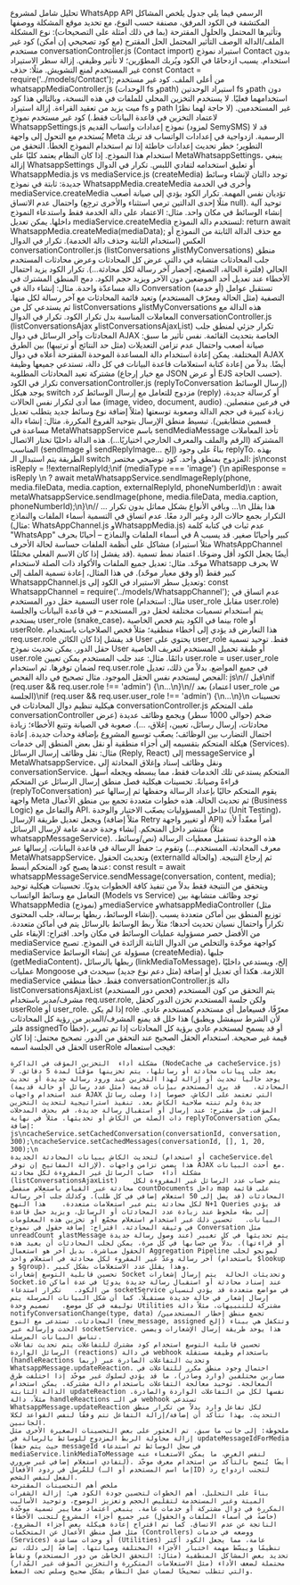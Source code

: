 تحليل شامل لمشروع WhatsApp API الرسمي
فيما يلي جدول يلخص المشاكل المكتشفة في الكود المرفق، مصنفة حسب النوع، مع تحديد موقع المشكلة ووصفها وتأثيرها المحتمل والحلول المقترحة (بما في ذلك أمثلة على التصحيحات):
نوع المشكلة	الملف/الدالة	الوصف	التأثير المحتمل	الحل المقترح (مع كود تصحيحي إن أمكن)
كود غير مستخدم	conversationController.js (Contact import)	استيراد نموذج Contact بدون استخدام.	يسبب ازدحامًا في الكود ويُربك المطوّرين؛ لا تأثير وظيفي.	إزالة سطر الاستيراد غير المستخدم لمنع التشويش. مثلًا: حذف
const Contact = require('../models/Contact'); من أعلى الملف.
كود غير مستخدم	whatsappMediaController.js (الوحدات fs وpath)	استيراد الوحدتين fs وpath دون استخدامهما فعليًا.	لا يستخدم التخزين المحلي للملفات في هذه النسخة، وبالتالي هذا كود ميت يزيد من تعقيد القراءة.	إزالة استيراد fs و path غير المستخدمين. (لا حاجة لهما نظرًا لاعتماد التخزين في قاعدة البيانات فقط.)
كود غير مستخدم	نموذج WhatsappSettings.js	نموذج إعدادات واتساب القديم (لمزود SemySMS) قد لا يُستخدم مع التحول إلى واجهة Meta الرسمية.	ازدواجية في إعدادات الواتساب قد تربك التطوير؛ خطر تحديث إعدادات خاطئة إذا تم استخدام النموذج الخطأ.	التحقق من استخدام هذا النموذج. إذا كان النظام يعتمد كليًا على MetaWhatsappSettings، ينبغي إزالة WhatsappSettings أو تعليق استخدامه لتفادي اللبس.
تكرار في الدوال	WhatsappMedia.js vs mediaService.js (createMedia)	توجد دالتان لإنشاء وسائط جديدة: ثابتة في نموذج WhatsappMedia.createMedia وأخرى في الخدمة mediaService.createMedia تؤديان نفس المهمة.	تكرار الكود يؤدي إلى صيانة أصعب واحتمال عدم الاتساق (مثلًا إحدى الدالتين ترمي استثناء والأخرى ترجِع null).	توحيد آلية إنشاء الوسائط في مكان واحد. مثال: الاعتماد على دالة الخدمة فقط واستدعاء النموذج داخلها. يمكن تعديل mediaService.createMedia لتستخدم دالة النموذج:
return await WhatsappMedia.createMedia(mediaData);
مع حذف الدالة الثابتة من النموذج أو العكس (استخدام الثابتة وحذف دالة الخدمة).
تكرار في الدوال	conversationController.js (listConversations وlistMyConversations)	منطق جلب المحادثات متشابه في دالتي عرض كل المحادثات وعرض محادثات المستخدم الحالي (فلترة الحالة، التصفح، إحضار آخر رسالة لكل محادثة...).	تكرار الكود يزيد احتمال الأخطاء عند تعديل أحد الموضعين دون الآخر ويزيد حجم الكود.	دمج المنطق المشترك في دالة مساعدّة واحدة. مثال: إنشاء دالة في Conversation (أو خدمة) تستقبل عوامل التصفية (مثل الحالة ومعرّف المستخدم) وتعيد قائمة المحادثات مع آخر رسالة لكل منها. ثم يستدعي كل من listConversations وlistMyConversations هذه الدالة مع المعاملات المناسبة بدل تكرار الكود.
تكرار في الدوال	conversationController.js (listConversationsAjax وlistConversationsAjaxList)	تكرار جزئي لمنطق جلب المحادثات وآخر الرسائل في دوال AJAX الخاصة بتحديث القائمة.	نفس تأثير ما سبق: صيانة أصعب واحتمال عدم تزامن التعديلات (مثل حد النتائج أو ترتيبها) بين الطرق المختلفة.	يمكن إعادة استخدام دالة المساعدة الموحدة المقترحة أعلاه في دوال AJAX أيضًا. بدلاً من إعادة كتابة استعلامات قاعدة البيانات في كل دالة، تستدعي جميعها وظيفة مشتركة تعيد المحادثات المطلوبة (مع خيار إرجاع JSON أو عرض EJS حسب الحاجة).
تكرار في الكود	conversationController.js (replyToConversation إرسال الوسائط)	يوجد هيكل switch مزدوج للتعامل مع إرسال الوسائط كرد (reply) أو كرسالة جديدة، مما أدى لتكرار نفس الحالات (image, video, document, audio) في فرعين منفصلين.	زيادة كبيرة في حجم الدالة وصعوبة توسعتها (مثلاً إضافة نوع وسائط جديد يتطلب تعديل قسمين متطابقين).	تبسيط منطق الإرسال بتوحيد الفروع المكررة. مثال: إنشاء دالة مساعدة في MetaWhatsappService باسم sendMediaMessage تأخذ المعاملات المشتركة (الرقم والملف والمعرف الخارجي اختياريًا...). هذه الدالة داخليًا تختار الاتصال المناسب (sendImage أو sendReplyImage... إلخ) بناءً على وجود replyTo. بهذه الطريقة يتم استبدال الـ switch المزدوج بمنطق واحد. كود توضيحي مختصر:
js\nconst isReply = !!externalReplyId;\nif (mediaType === 'image') {\n apiResponse = isReply \n ? await metaWhatsappService.sendImageReply(phone, media.fileData, media.caption, externalReplyId, phoneNumberId)\n : await metaWhatsappService.sendImage(phone, media.fileData, media.caption, phoneNumberId);\n}\n// ... وباقي الأنواع بشكل مماثل بدون تكرار ...\n
هذا يقلل التكرار بجمع حالات الرد وغير الرد معًا.
عدم اتساق في التسمية	أسماء الملفات والنماذج (مثال: WhatsAppChannel.js وWhatsappMedia.js)	عدم ثبات في كتابة كلمة "WhatsApp" في أسماء الملفات والنماذج – أحيانًا بحرف A كبير وأحيانًا صغير.	قد يسبب مشاكل على أنظمة الملفات حساسة لحالة الأحرف (مثلاً استيراد WhatsAppChannel قد يفشل إذا كان الاسم الفعلي مختلفًا). أيضًا يجعل الكود أقل وضوحًا.	اعتماد نمط تسمية موحّد. مثال: تعديل جميع الملفات والأكواد ذات الصلة لاستخدام Whatsapp بحرف W كبير فقط (أو وفق معيار موحّد). في هذا المثال، إعادة تسمية الملف إلى WhatsappChannel.js وتعديل سطر الاستيراد في الكود إلى:
const WhatsappChannel = require('../models/WhatsappChannel');
عدم اتساق في التسمية	حقل دور المستخدم user role (مثال: استخدام user_role مقابل user.role)	يتم استخدام تسميات مختلفة لحقل دور المستخدم – في قاعدة البيانات والجلسة يستخدم user_role (snake_case)، بينما في الكود يتم فحص الخاصية role أو userRole.	هذا التعارض قد يؤدي إلى أخطاء منطقية؛ مثلاً فحص الصلاحيات باستخدام req.user.role قد يفشل إذا كان الكائن User يحتوي على user_role فقط.	توحيد تسمية حقل الدور. يمكن تحديث نموذج User أو طبقة تحميل المستخدم لتعريف الخاصية user.role دائمًا. مثال: عند جلب المستخدم يمكن تعيين user.role = user.user_role لضمان توفرها. ثم استخدام req.user.role في جميع المواضع. بدلاً من ذلك، تعديل الفحص ليستخدم نفس الحقل الموجود. مثال تصحيح في دالة الفحص:
js\n// قبل\nif (req.user && req.user.role !== 'admin') {\n...\n}\n// بعد (اعتماد user_role من الجلسة)\nif (req.user && req.user.user_role !== 'admin') {\n...\n}\n
تحسينات هيكلية	تنظيم دوال المحادثات في conversationController.js	ملف المتحكم conversationController ضخم (حوالي 1000 سطر) ويجمع وظائف عديدة (عرض محادثات، إرسال رسائل، تعيين، إغلاق، ...).	صعوبة في الصيانة وتتبع الأخطاء؛ زيادة احتمال التضارب بين الوظائف؛ يصعّب توسيع المشروع بإضافة وحدات جديدة.	إعادة هيكلة المتحكم بتقسيمه إلى أجزاء منطقية أو نقل بعض المنطق إلى خدمات (Services). مثال: نقل وظائف إرسال الرسائل (Reply, React) إلى messageService أو MetaWhatsappService، ونقل وظائف إسناد وإغلاق المحادثة إلى conversationService. المتحكم يستدعي تلك الخدمات فقط، مما يبسطه ويجعله أسهل قراءةً وصيانةً.
تحسينات هيكلية	فصل منطق إرسال الرسائل عن المتحكم (replyToConversation)	يقوم المتحكم حاليًا بإعداد الرسالة وحفظها ثم إرسالها عبر واجهة Meta ثم تحديث الحالة. هذه خطوات متعددة تجمع بين منطق الأعمال (Business Logic) والتفاعل مع API.	تداخل المسؤوليات يصعّب الاختبار والوحدة (Unit Testing)، ويجعل تعديل طريقة الإرسال (مثلاً إضافة Retry أو تغيير واجهة API) أمراً معقّداً لأنه منتشر داخل المتحكم.	إنشاء وحدة خدمة عامة لإرسال الرسائل (مثلاً whatsappMessageService). هذه الوحدة تستقبل معطيات الرسالة (نص/وسائط، معرف المحادثة، المستخدم...) وتقوم بـ: حفظ الرسالة في قاعدة البيانات، إرسالها عبر MetaWhatsappService، وتحديث الحقول (externalId والحالة) ثم إرجاع النتيجة. عندها يصبح كود المتحكم أبسط:
const result = await whatsappMessageService.sendMessage(conversation, content, media);
ويتحقق من النتيجة فقط بدلاً من تنفيذ كافة الخطوات يدويًا.
تحسينات هيكلية	توحيد التعامل مع وسائط الواتساب (Models vs Service)	توجد وظائف متشابهة بين WhatsappMedia (نموذج) وmediaService وwhatsappMediaController (مثل إنشاء الوسائط، ربطها برسالة، جلب المحتوى).	توزيع المنطق بين أماكن متعددة يسبب تكراراً واحتمال نسيان تحديث أحدها؛ مثلاً ربط الوسائط بالرسائل يتم في أماكن متعددة.	من الأفضل حصر مسؤولية عمليات الوسائط في مكان واحد. اقتراح: الإبقاء على mediaService كواجهة موحّدة والتخلص من الدوال الثابتة الزائدة في النموذج. تصبح mediaService مسؤولة عن إنشاء الوسائط (createMedia)، جلبها (getMediaContent)، ربطها بالرسائل (linkMediaToMessage)، إلخ، ويستدعي داخليًا عمليات Mongoose اللازمة. هكذا أي تعديل أو إضافة (مثل دعم نوع جديد) سيحدث في mediaService فقط.
خطأ منطقي	conversationController.js دالة listConversationsAjaxList (فحص دور المستخدم)	يتم التحقق من كون المستخدم مشرف/مدير باستخدام req.user.role, ولكن جلسة المستخدم تخزن الدور كحقل userRole أو user_role. إذا لم يكن role معرّفًا، فسيعامل أي مستخدم كمستخدم عادي.	هذا خلل قد يمنع المشرف/المدير من رؤية كل المحادثات (لأن الشرط سيفشل ويطبق فلتر assignedTo خطأ)، أو قد يسمح لمستخدم عادي برؤية كل المحادثات إذا تم تمرير قيمة غير صحيحة.	استخدام الحقل الصحيح عند التحقق من الدور. تصحيح محتمل: إذا كان الحقل في الجلسة اسمه userRole فيجب استعماله:
```js\nconst role = req.user?.role
مشكلة أداء	التخزين المؤقت في الذاكرة (NodeCache في cacheService.js)	بعد جلب بيانات محادثة أو رسائلها، يتم تخزينها مؤقتًا لمدة 5 دقائق. لا يوجد حالياً تحديث أو إزالة لهذا التخزين عند ورود رسالة جديدة أو تحديث المحادثة.	قد يرى المستخدم بيانات قديمة (مثل عدد رسائل أو حالة قديمة) عند استخدام واجهات AJAX التي تعتمد على الكاش، خصوصاً إذا وصلت رسائل جديدة ولم تنته صلاحية الكاش بعد.	تنفيذ استراتيجية لتحديث التخزين المؤقت. حل مقترح: عند إرسال أو استقبال رسالة جديدة، قم بحذف المدخلات ذات الصلة من الكاش أو تحديثها. مثلاً في نهاية replyToConversation يمكن إضافة:
js\ncacheService.setCachedConversation(conversationId, conversation, 300);\ncacheService.setCachedMessages(conversationId, [], 1, 20, 300);\n
لتحديث الكاش ببيانات المحادثة الجديدة (أو استخدام cacheService.del لإزالة المفاتيح إن توفر). هذا يضمن تزامن واجهات AJAX مع أحدث البيانات.
مشكلة أداء	حساب الرسائل غير المقروءة لكل محادثة (listConversationsAjaxList)	يتم حساب عدد الرسائل غير المقروءة لكل محادثة عبر القيام باستعلام منفصل countDocuments داخل map على قائمة المحادثات (قد يصل إلى 50 استعلام إضافي في كل طلب). وكذلك جلب آخر رسالة لكل محادثة يتم عبر استعلامات متعددة.	هذا النهج N+1 Queries قد يؤدي إلى بطء ملحوظ عند زيادة عدد المحادثات أو الرسائل، ويزيد حمل قاعدة البيانات.	تحسين ذلك عبر استخدام استعلام مجمّع أو تخزين هذه المعلومات في وثيقة المحادثة. اقتراح: إضافة حقول في نموذج Conversation مثل unreadCount وlastMessage يتم تحديثها في كل تغيير (عند وصول رسالة جديدة أو قراءتها). بدلاً من حسابها في كل مرة، يمكن لجلب المحادثات أن يعيد هذه الحقول مباشرة. بديل آخر هو استعمال Aggregation Pipeline لمونجو لجلب آخر رسالة وعدّ غير المقروء لكل محادثة في استعلام واحد (باستخدام $lookup و $group). وهذا يقلل عدد الاستعلامات بشكل كبير.
تحسين قابلية التوسع	إشعارات Socket وتحديثات الحالة	يتم إرسال إشعارات Socket.io عند إسناد محادثة أو استقبال رسالة جديدة يدويًا في عدة أماكن من الكود.	تكرار استدعاء socketService في مواضع متعددة قد يؤدي لنسيان إرسال إشعار في حالة جديدة مستقبلًا. كما أن شكل البيانات المرسلة يتم توليفه في كل موضع.	تصميم وحدة Utilities مشتركة للتنبيهات. مثلاً دالة notifyConversationChange(type, data) تجمع منطق إخطار المستخدمين/المحادثات. تستدعى مع النوع (new_message, assigned إلخ) وتتكفل هي ببناء الحدث وإرساله عبر socketService. هذا يوحد طريقة إرسال الإشعارات ويضمن تناسق البيانات المرسلة.
تحسين قابلية التوسع	استخدام كود مشترك للتفاعلات	يتم تحديث تفاعلات الرسائل الواردة (reactions) في دالة webhook باستخدام وظيفة مستقلة (handleReactions ربما) وتحديث التفاعلات الصادرة عبر WhatsappMessage.updateReaction.	احتمال وجود منطق مكرر للتفاعلات في مسارين مختلفين (وارد وصادر)، ما قد يؤدي لسلوك غير موحّد إذا اختلفت طرق المعالجة.	توحيد معالجة التفاعلات باستخدام دالة مشتركة. يمكن استخدام الدالة الثابتة updateReaction نفسها لكل من التفاعلات الواردة والصادرة. مثلاً، دالة handleReactions في الـ webhook تستدعي WhatsappMessage.updateReaction لكل تفاعل وارد بدلاً من تكرار منطق التحديث. بهذا نتأكد أن إضافة/إزالة التفاعل تتم وفقًا لنفس القواعد لكلا الجانبين.
ملحوظة: إلى جانب ما سبق، تم العثور على بعض التحسينات الصغيرة الأخرى مثل إزالة محاولة الربط المزدوج للوسائط بالرسالة في updateMessageIdForMedia (حيث يتم حفظ messageId في سجل الوسائط ثم استدعاء mediaService.linkMediaToMessage لنفس الغرض، ما يمكن الاستغناء عنه لتفادي استعلام إضافي غير ضروري). أيضًا يُنصح بالتأكد من استخدام معرف موحّد للمُرسل في ردود الأفعال (إما اسم المستخدم أو الـID) لتجنب ازدواج رد الفعل لنفس الشخص.
ملخص أهم التحسينات المقترحة
بناءً على التحليل، أهم الخطوات لتحسين جودة الكود هي: إزالة الشفرات الميتة وغير المستخدمة لتقليص الحجم وتعزيز الوضوح، وتوحيد الأساليب المكررة في دوال مشتركة أو خدمات عامة. ينبغي اعتماد معايير تسمية موحّدة (خاصةً في أسماء الملفات والحقول) عبر جميع أجزاء المشروع لتجنب الأخطاء الناتجة عن عدم الاتساق. كما تم اقتراح إعادة هيكلة بعض أجزاء المشروع، مثل فصل منطق الأعمال عن المتحكمات (Controllers) ووضعه في خدمات (Services) أو وحدات مساعدة (Utilities) عامة، مما يجعل الكود أكثر تنظيمًا ويبسّط مهمة اختبار الأجزاء المختلفة وصيانتها. إضافةً إلى ذلك، تم تحديد بعض المشاكل المنطقية (مثال: التحقق الخاطئ من دور المستخدم) ونقاط محتملة لضعف الأداء (مثل الاستعلامات المتكررة والتخزين المؤقت غير المُدار) والتي تتطلب تصحيحًا لضمان عمل النظام بشكل صحيح وسلس تحت الضغط.